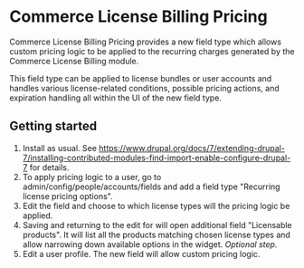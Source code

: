# Commerce License Billing Pricing #

Commerce License Billing Pricing provides a new field type which allows custom pricing logic to be applied to the recurring charges generated by the Commerce License Billing module.

This field type can be applied to license bundles or user accounts and handles various license-related conditions, possible pricing actions, and expiration handling all within the UI of the new field type.

## Getting started ##

1. Install as usual. See https://www.drupal.org/docs/7/extending-drupal-7/installing-contributed-modules-find-import-enable-configure-drupal-7 for details.
2. To apply pricing logic to a user, go to admin/config/people/accounts/fields and add a field type "Recurring license pricing options".
3. Edit the field and choose to which license types will the pricing logic be applied.
4. Saving and returning to the edit for will open additional field "Licensable products". It will list all the products matching chosen license types and allow narrowing down available options in the widget. _Optional step._
5. Edit a user profile. The new field will allow custom pricing logic. 

